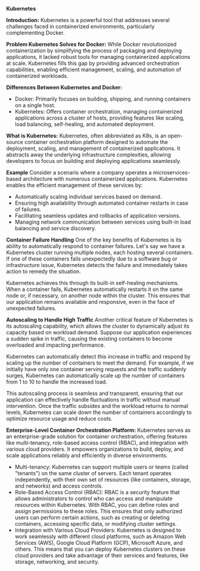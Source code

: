**Kubernetes**

**Introduction:**
Kubernetes is a powerful tool that addresses several challenges faced in containerized environments, particularly complementing Docker. 

**Problem Kubernetes Solves for Docker:**
While Docker revolutionized containerization by simplifying the process of packaging and deploying applications, it lacked robust tools for managing containerized applications at scale. Kubernetes fills this gap by providing advanced orchestration capabilities, enabling efficient management, scaling, and automation of containerized workloads.

**Differences Between Kubernetes and Docker:**
- Docker: Primarily focuses on building, shipping, and running containers on a single host.
- Kubernetes: Offers container orchestration, managing containerized applications across a cluster of hosts, providing features like scaling, load balancing, self-healing, and automated deployment.

**What is Kubernetes:**
Kubernetes, often abbreviated as K8s, is an open-source container orchestration platform designed to automate the deployment, scaling, and management of containerized applications. It abstracts away the underlying infrastructure complexities, allowing developers to focus on building and deploying applications seamlessly.

**Example**
Consider a scenario where a company operates a microservices-based architecture with numerous containerized applications. Kubernetes enables the efficient management of these services by:
- Automatically scaling individual services based on demand.
- Ensuring high availability through automated container restarts in case of failures.
- Facilitating seamless updates and rollbacks of application versions.
- Managing network communication between services using built-in load balancing and service discovery.

**Container Failure Handling**
One of the key benefits of Kubernetes is its ability to automatically respond to container failures. Let's say we have a Kubernetes cluster running multiple nodes, each hosting several containers. If one of these containers fails unexpectedly due to a software bug or infrastructure issue, Kubernetes detects the failure and immediately takes action to remedy the situation.

Kubernetes achieves this through its built-in self-healing mechanisms. When a container fails, Kubernetes automatically restarts it on the same node or, if necessary, on another node within the cluster. This ensures that our application remains available and responsive, even in the face of unexpected failures.

**Autoscaling to Handle High Traffic**
Another critical feature of Kubernetes is its autoscaling capability, which allows the cluster to dynamically adjust its capacity based on workload demand. Suppose our application experiences a sudden spike in traffic, causing the existing containers to become overloaded and impacting performance.

Kubernetes can automatically detect this increase in traffic and respond by scaling up the number of containers to meet the demand. For example, if we initially have only one container serving requests and the traffic suddenly surges, Kubernetes can automatically scale up the number of containers from 1 to 10 to handle the increased load.

This autoscaling process is seamless and transparent, ensuring that our application can effectively handle fluctuations in traffic without manual intervention. Once the traffic subsides and the workload returns to normal levels, Kubernetes can scale down the number of containers accordingly to optimize resource usage and reduce costs.

**Enterprise-Level Container Orchestration Platform:**
Kubernetes serves as an enterprise-grade solution for container orchestration, offering features like multi-tenancy, role-based access control (RBAC), and integration with various cloud providers. It empowers organizations to build, deploy, and scale applications reliably and efficiently in diverse environments.

- Multi-tenancy: Kubernetes can support multiple users or teams (called "tenants") on the same cluster of servers. Each tenant operates independently, with their own set of resources (like containers, storage, and networks) and access controls.
- Role-Based Access Control (RBAC): RBAC is a security feature that allows administrators to control who can access and manipulate resources within Kubernetes. With RBAC, you can define roles and assign permissions to these roles. This ensures that only authorized users can perform certain actions, such as creating or deleting containers, accessing specific data, or modifying cluster settings.
- Integration with Various Cloud Providers: Kubernetes is designed to work seamlessly with different cloud platforms, such as Amazon Web Services (AWS), Google Cloud Platform (GCP), Microsoft Azure, and others. This means that you can deploy Kubernetes clusters on these cloud providers and take advantage of their services and features, like storage, networking, and security.

